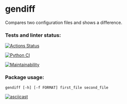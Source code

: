 # gendiff
Compares two configuration files and shows a difference.

### Tests and linter status:
[![Actions Status](https://github.com/anna-at-sea/python-project-50/actions/workflows/hexlet-check.yml/badge.svg)](https://github.com/anna-at-sea/python-project-50/actions)

[![Python CI](https://github.com/anna-at-sea/python-project-50/actions/workflows/python-app.yml/badge.svg)](https://github.com/anna-at-sea/python-project-50/actions/workflows/python-app.yml)

[![Maintainability](https://api.codeclimate.com/v1/badges/10688991c9898007ecc8/maintainability)](https://codeclimate.com/github/anna-at-sea/python-project-50/maintainability)

### Package usage:
`gendiff [-h] [-f FORMAT] first_file second_file`

[![asciicast](https://asciinema.org/a/WWJ1ahrfkZD5c86zP7JhtuEE7.svg)](https://asciinema.org/a/WWJ1ahrfkZD5c86zP7JhtuEE7)
